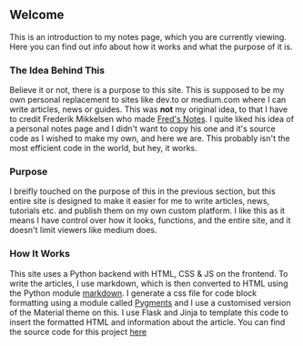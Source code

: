 ## Welcome

This is an introduction to my notes page, which you are currently viewing. Here you can find out info about how it works and what the purpose of it is.

### The Idea Behind This

Believe it or not, there is a purpose to this site. This is supposed to be my own personal replacement to sites like dev.to or medium.com where I can write articles, news or guides. This was **not** my original idea, to that I have to credit Frederik Mikkelsen who made [Fred's Notes](https://ramblings.fred.moe). I quite liked his idea of a personal notes page and I didn't want to copy his one and it's source code as I wished to make my own, and here we are. This probably isn't the most efficient code in the world, but hey, it works.

### Purpose

I breifly touched on the purpose of this in the previous section, but this entire site is designed to make it easier for me to write articles, news, tutorials etc. and publish them on my own custom platform. I like this as it means I have control over how it looks, functions, and the entire site, and it doesn't limit viewers like medium does.

### How It Works

This site uses a Python backend with HTML, CSS & JS on the frontend. To write the articles, I use markdown, which is then converted to HTML using the Python module [markdown](https://python-markdown.github.io/). I generate a css file for code block formatting using a module called [Pygments](https://pygments.org/) and I use a customised version of the Material theme on this. I use Flask and Jinja to template this code to insert the formatted HTML and information about the article. You can find the source code for this project [here](https://github.com/cxllm/markdown)
